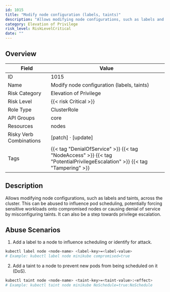 ```yaml
---
id: 1015
title: "Modify node configuration (labels, taints)"
description: "Allows modifying node configurations, such as labels and taints, across the cluster. This can be abused to influence pod scheduling, potentially forcing sensitive workloads onto compromised nodes or causing denial of service by misconfiguring taints. It can also be a step towards privilege escalation."
category: Elevation of Privilege
risk_level: RiskLevelCritical
date: ""
---
```


## Overview

| Field                   | Value                                                                                                                     |
| ----------------------- | ------------------------------------------------------------------------------------------------------------------------- |
| ID                      | 1015                                                                                                                      |
| Name                    | Modify node configuration (labels, taints)                                                                                |
| Risk Category           | Elevation of Privilege                                                                                                    |
| Risk Level              | {{< risk Critical >}}                                                                                                     |
| Role Type               | ClusterRole                                                                                                               |
| API Groups              | core                                                                                                                      |
| Resources               | nodes                                                                                                                     |
| Risky Verb Combinations | [patch] · [update]                                                                                                        |
| Tags                    | {{< tag "DenialOfService" >}} {{< tag "NodeAccess" >}} {{< tag "PotentialPrivilegeEscalation" >}} {{< tag "Tampering" >}} |

## Description

Allows modifying node configurations, such as labels and taints, across the cluster. This can be abused to influence pod scheduling, potentially forcing sensitive workloads onto compromised nodes or causing denial of service by misconfiguring taints. It can also be a step towards privilege escalation.

## Abuse Scenarios

1. Add a label to a node to influence scheduling or identify for attack.

```bash
kubectl label node <node-name> <label-key>=<label-value>
# Example: kubectl label node minikube compromised=true

```

2. Add a taint to a node to prevent new pods from being scheduled on it (DoS).

```bash
kubectl taint node <node-name> <taint-key>=<taint-value>:<effect>
# Example: kubectl taint node minikube NoSchedule=true:NoSchedule

```
